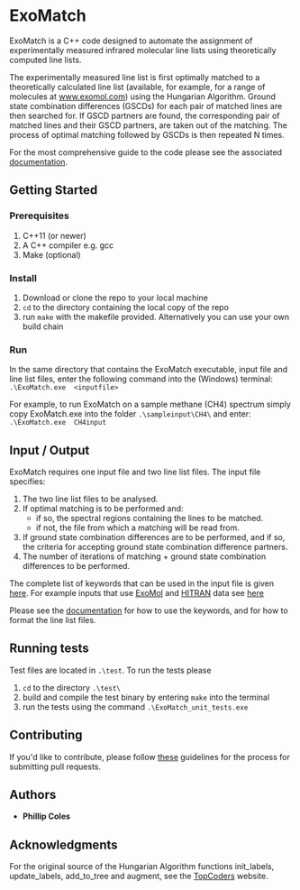# ExoMatch

ExoMatch is a C++ code designed to automate the assignment of experimentally measured infrared molecular line lists using theoretically computed line lists. 

The experimentally measured line list is first optimally matched to a theoretically calculated line list (available, for example, for a range of molecules at www.exomol.com) using the Hungarian Algorithm. Ground state combination differences (GSCDs) for each pair of matched lines are then searched for. If GSCD partners are found, the corresponding pair of matched lines and their GSCD partners, are taken out of the matching. The process of optimal matching followed by GSCDs is then repeated N times.

For the most comprehensive guide to the code please see the associated [documentation](https://github.com/PhillipAColes/ExoMatch/blob/master/docs/ExoMatch-13022020.pdf).

## Getting Started

### Prerequisites

1. C++11 (or newer)
2. A C++ compiler e.g. gcc
3. Make (optional)

### Install

1. Download or clone the repo to your local machine
2. `cd` to the directory containing the local copy of the repo
3. run `make` with the makefile provided. Alternatively you can use your own build chain

### Run

In the same directory that contains the ExoMatch executable, input file and line list files, enter the following command into the (Windows) terminal:
`.\ExoMatch.exe  <inputfile>`

For example, to run ExoMatch on a sample methane (CH4) spectrum simply copy ExoMatch.exe into the folder `.\sampleinput\CH4\` and enter:
`.\ExoMatch.exe  CH4input`

## Input / Output

ExoMatch requires one input file and two line list files. The input file specifies: 
1. The two line list files to be analysed.
2. If optimal matching is to be performed and:
   - if so, the spectral regions containing the lines to be matched.
   - if not, the file from which a matching will be read from.
3. If ground state combination differences are to be performed, and if so, the criteria for accepting ground state combination difference partners.
4. The number of iterations of matching + ground state combination differences to be performed.

The complete list of keywords that can be used in the input file is given [here](https://github.com/PhillipAColes/ExoMatch/blob/master/docs/keywords.txt). For example inputs that use [ExoMol](http://exomol.com/) and [HITRAN](https://hitran.org/) data  see [here](https://github.com/PhillipAColes/ExoMatch/tree/master/sampleinput)

Please see the [documentation](https://github.com/PhillipAColes/ExoMatch/blob/master/docs/ExoMatch-13022020.pdf) for how to use the keywords, and for how to format the line list files.

## Running tests

Test files are located in `.\test`. To run the tests please
1. `cd` to the directory `.\test\`
2. build and compile the test binary by entering `make` into the terminal
3. run the tests using the command `.\ExoMatch_unit_tests.exe`

## Contributing

If you'd like to contribute, please follow [these](https://akrabat.com/the-beginners-guide-to-contributing-to-a-github-project/) guidelines for the process for submitting pull requests.

## Authors

* **Phillip Coles**

## Acknowledgments

For the original source of the Hungarian Algorithm functions init_labels, update_labels, add_to_tree and augment, see the [TopCoders](https://www.topcoder.com/community/competitive-programming/tutorials/assignment-problem-and-hungarian-algorithm/) website. 
